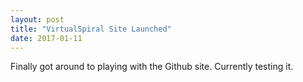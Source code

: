```yaml
---
layout: post
title: "VirtualSpiral Site Launched"
date: 2017-01-11
---
```


Finally got around to playing with the Github site. Currently testing it.
